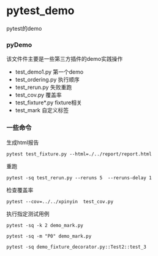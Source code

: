 # pytest_demo
pytest的demo

### pyDemo
该文件件主要是一些第三方插件的demo实践操作
- test_demo1.py 第一个demo
- test_ordering.py 执行顺序
- test_rerun.py  失败重跑
- test_cov.py  覆盖率
- test_fixture*.py  fixture相关
- test_mark  自定义标签

### 一些命令
生成html报告
```
pytest test_fixture.py --html=./../report/report.html
```
重跑
```
pytest -sq test_rerun.py --reruns 5  --reruns-delay 1
```
检查覆盖率
```
pytest --cov=../../xpinyin  test_cov.py
```
执行指定测试用例
```
pytest -sq -k 2 demo_mark.py

pytest -sq -m "P0" demo_mark.py

pytest -sq demo_fixture_decorator.py::Test2::test_3
```